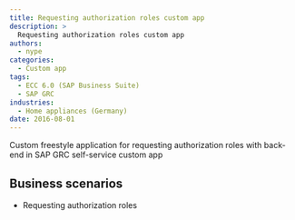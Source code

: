 ```yaml
---
title: Requesting authorization roles custom app
description: >
  Requesting authorization roles custom app
authors:
  - nype
categories:
  - Custom app
tags:
  - ECC 6.0 (SAP Business Suite)
  - SAP GRC
industries:
  - Home appliances (Germany)
date: 2016-08-01
---
```


<!-- more -->

Custom freestyle application for requesting authorization roles with back-end in SAP GRC self-service custom app

## Business scenarios
- Requesting authorization roles



